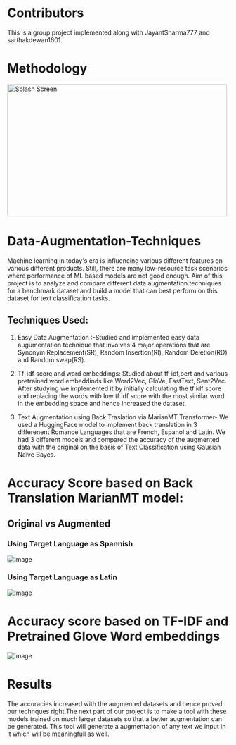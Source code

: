 # Contributors
This is a group project implemented along with JayantSharma777 and sarthakdewan1601.

# Methodology
<img src="https://raw.githubusercontent.com/Tush1810/Data-Augmentation-Techniques/main/Data Augmentation Techniques Methodology.png" alt="Splash Screen" width="500" height="300" /> 



# Data-Augmentation-Techniques
Machine learning in today's era is influencing various different features on various different products. Still, there are many low-resource task scenarios where performance of ML based models are not good enough. Aim of this project is to analyze and compare different data augmentation techniques for a benchmark dataset and build a model that can best perform on this dataset for text classification tasks.
<br>
## Techniques Used:

1) Easy Data Augmentation :-Studied and implemented easy data augumentation technique that involves 4 major operations that are Synonym Replacement(SR),  Random Insertion(RI),  Random Deletion(RD) and Random swap(RS).  

2) Tf-idf score and word embeddings: Studied about tf-idf,bert and various pretrained word embeddinds like Word2Vec, GloVe, FastText, Sent2Vec. After studying we implemented it by initially calculating the tf idf score and replacing the words with low tf idf score with the most similar word in the embedding space and hence increased the dataset. 

3) Text Augmentation using Back Traslation via MarianMT Transformer- We used a HuggingFace model to implement back translation in 3 differenent Romance Languages that are French, Espanol and Latin. We had 3 different models and compared the accuracy of the augmented data with the original on the basis of Text Classification using Gausian Naïve Bayes.

# Accuracy Score based on Back Translation MarianMT model:
## Original vs Augmented
### Using Target Language as Spannish

![image](https://user-images.githubusercontent.com/75779183/208244492-bb80d6ca-e4c9-410b-ba11-06de671946b4.png)

### Using Target Language as Latin

![image](https://user-images.githubusercontent.com/75779183/208244551-276551b0-db61-4dde-a9f8-1da0a29d9c9b.png)


# Accuracy score based on TF-IDF and Pretrained Glove Word embeddings

![image](https://user-images.githubusercontent.com/75779183/208244659-75ffd890-accf-4a92-a811-4125937fa993.png)

# Results
The accuracies increased with the augmented datasets and hence proved our technques right.The next part of our project is to make a tool with these models trained on much larger datasets so that a better augmentation can be generated. This tool will generate a augmentation of any text we input in it which will be meaningfull as well.

